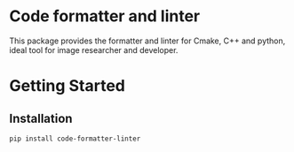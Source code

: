 # Code formatter and linter

This package provides the formatter and linter for Cmake, C++ and python, ideal tool for image researcher and developer.

# Getting Started

## Installation

```sh
pip install code-formatter-linter
```

